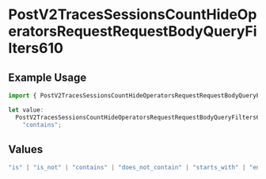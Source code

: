 # PostV2TracesSessionsCountHideOperatorsRequestRequestBodyQueryFilters610

## Example Usage

```typescript
import { PostV2TracesSessionsCountHideOperatorsRequestRequestBodyQueryFilters610 } from "@orq-ai/node/models/operations";

let value:
  PostV2TracesSessionsCountHideOperatorsRequestRequestBodyQueryFilters610 =
    "contains";
```

## Values

```typescript
"is" | "is_not" | "contains" | "does_not_contain" | "starts_with" | "ends_with" | "is_empty" | "is_not_empty"
```